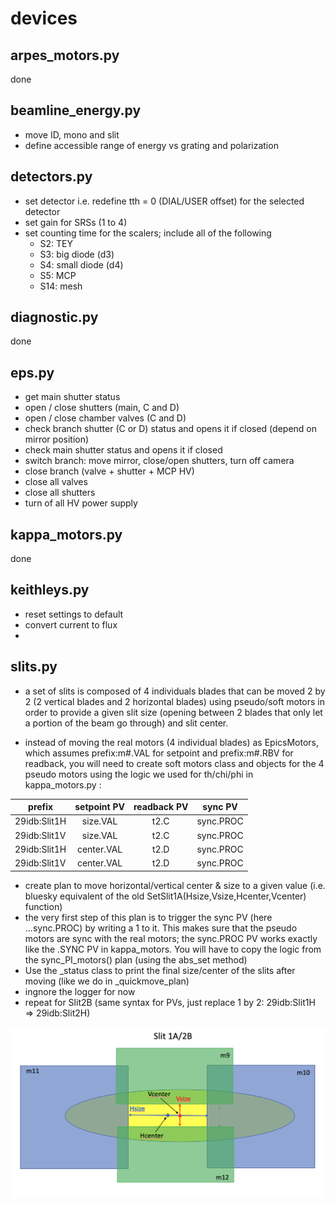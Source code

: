 
# devices

## arpes_motors.py
done

## beamline_energy.py
- move ID, mono and slit 
- define accessible range of energy vs grating and polarization

## detectors.py
- set detector i.e. redefine tth = 0 (DIAL/USER offset) for the selected detector 
- set gain for SRSs (1 to 4)
- set counting time for the scalers; include all of the following
    - S2: TEY  
    - S3: big diode (d3)
    - S4: small diode (d4)
    - S5: MCP
    - S14: mesh

## diagnostic.py
done

## eps.py
- get main shutter status
- open / close shutters (main, C and D)
- open / close chamber valves (C and D)
- check branch shutter (C or D) status and opens it if closed (depend on mirror position)
- check main shutter status and opens it if closed
- switch branch: move mirror, close/open shutters, turn off camera
- close branch (valve + shutter + MCP HV)
- close all valves
- close all shutters
- turn of all HV power supply

## kappa_motors.py
done

## keithleys.py
- reset settings to default
- convert current to flux
- 






## slits.py

- a set of slits is composed of 4 individuals blades that can be moved 2 by 2 (2 vertical blades and 2 horizontal blades) using pseudo/soft motors in order to provide a given slit size (opening between 2 blades that only let a portion of the beam go through) and slit center.

- instead of moving the real motors (4 individual blades) as EpicsMotors, which assumes prefix:m#.VAL for setpoint and prefix:m#.RBV for readback, you will need to create soft motors class and objects for the 4 pseudo motors using the logic we used for th/chi/phi in kappa_motors.py : 

| prefix      |  setpoint PV |  readback PV  |  sync PV  |
|----------   |:------------:|:-------------:|:-------------:|
| 29idb:Slit1H | size.VAL    | t2.C | sync.PROC |
| 29idb:Slit1V | size.VAL    | t2.C | sync.PROC |
| 29idb:Slit1H | center.VAL  | t2.D | sync.PROC |
| 29idb:Slit1V | center.VAL  | t2.D | sync.PROC |

- create plan to move horizontal/vertical center & size to a given value (i.e. bluesky equivalent of the old SetSlit1A(Hsize,Vsize,Hcenter,Vcenter) function)
- the very first step of this plan is to trigger the sync PV (here ...sync.PROC) by writing a 1 to it. This makes sure that the pseudo motors are sync with the real motors; the sync.PROC PV works exactly like the .SYNC PV in kappa_motors. You will have to copy the logic from the sync_PI_motors() plan (using the abs_set method)
- Use the _status class to print the final size/center of the slits after moving (like we do in _quickmove_plan)
- ingnore the logger for now
- repeat for Slit2B (same syntax for PVs, just replace 1 by 2: 29idb:Slit1H => 29idb:Slit2H)


![image](./Figures/4blades_slits.jpg)
